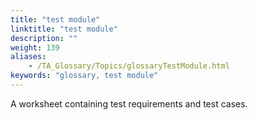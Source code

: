 ```yaml
--- 
title: "test module"
linktitle: "test module"
description: ""
weight: 139
aliases: 
    - /TA_Glossary/Topics/glossaryTestModule.html
keywords: "glossary, test module"
---
```


A worksheet containing test requirements and test cases.

